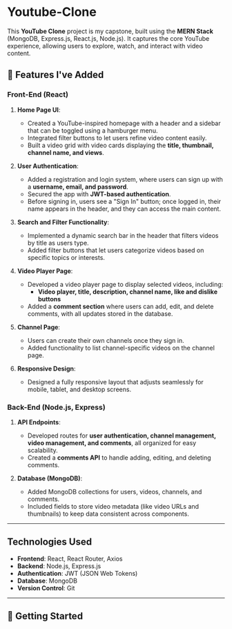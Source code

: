 # Youtube-Clone

This **YouTube Clone** project is my capstone, built using the **MERN Stack** (MongoDB, Express.js, React.js, Node.js). It captures the core YouTube experience, allowing users to explore, watch, and interact with video content.

## 🌟 Features I've Added

### Front-End (React)

1. **Home Page UI**:
   - Created a YouTube-inspired homepage with a header and a sidebar that can be toggled using a hamburger menu.
   - Integrated filter buttons to let users refine video content easily.
   - Built a video grid with video cards displaying the **title, thumbnail, channel name, and views**.

2. **User Authentication**:
   - Added a registration and login system, where users can sign up with a **username, email, and password**.
   - Secured the app with **JWT-based authentication**.
   - Before signing in, users see a "Sign In" button; once logged in, their name appears in the header, and they can access the main content.

3. **Search and Filter Functionality**:
   - Implemented a dynamic search bar in the header that filters videos by title as users type.
   - Added filter buttons that let users categorize videos based on specific topics or interests.

4. **Video Player Page**:
   - Developed a video player page to display selected videos, including:
     - **Video player, title, description, channel name, like and dislike buttons**
   - Added a **comment section** where users can add, edit, and delete comments, with all updates stored in the database.

5. **Channel Page**:
   - Users can create their own channels once they sign in.
   - Added functionality to list channel-specific videos on the channel page.

6. **Responsive Design**:
   - Designed a fully responsive layout that adjusts seamlessly for mobile, tablet, and desktop screens.

### Back-End (Node.js, Express)

1. **API Endpoints**:
   - Developed routes for **user authentication, channel management, video management, and comments**, all organized for easy scalability.
   - Created a **comments API** to handle adding, editing, and deleting comments.

2. **Database (MongoDB)**:
   - Added MongoDB collections for users, videos, channels, and comments.
   - Included fields to store video metadata (like video URLs and thumbnails) to keep data consistent across components.

---

## Technologies Used

- **Frontend**: React, React Router, Axios
- **Backend**: Node.js, Express.js
- **Authentication**: JWT (JSON Web Tokens)
- **Database**: MongoDB 
- **Version Control**: Git

---

## 🚀 Getting Started



